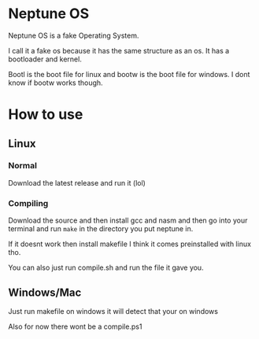 # Neptune OS
Neptune OS is a fake Operating System.

I call it a fake os because it has the same structure as an os. It has a bootloader and kernel.

Bootl is the boot file for linux and bootw is the boot file for windows. I dont know if bootw works though.

# How to use
## Linux
### Normal
Download the latest release and run it (lol)

### Compiling
Download the source and then install gcc and nasm and then go into your terminal and run `make` in the directory you put neptune in.

If it doesnt work then install makefile I think it comes preinstalled with linux tho.

You can also just run compile.sh and run the file it gave you.

## Windows/Mac
Just run makefile on windows it will detect that your on windows

Also for now there wont be a compile.ps1